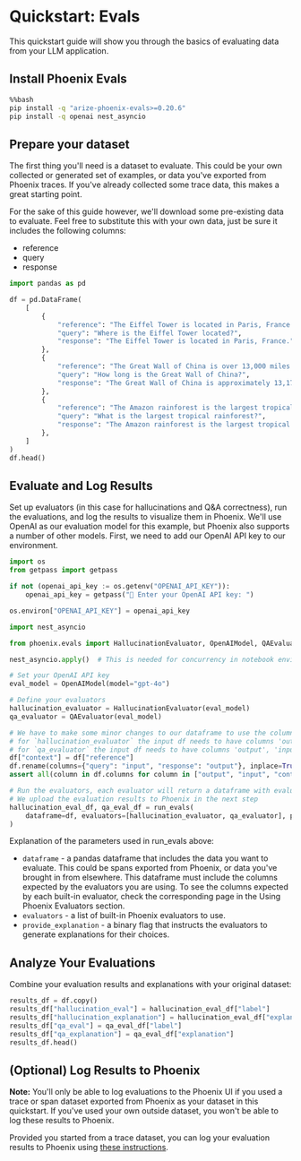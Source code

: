 # Quickstart: Evals

This quickstart guide will show you through the basics of evaluating data from your LLM application.

## Install Phoenix Evals

```bash
%%bash
pip install -q "arize-phoenix-evals>=0.20.6"
pip install -q openai nest_asyncio
```

## Prepare your dataset

The first thing you'll need is a dataset to evaluate. This could be your own collected or generated set of examples, or data you've exported from Phoenix traces. If you've already collected some trace data, this makes a great starting point.

For the sake of this guide however, we'll download some pre-existing data to evaluate. Feel free to substitute this with your own data, just be sure it includes the following columns:

* reference
* query
* response

```python
import pandas as pd

df = pd.DataFrame(
    [
        {
            "reference": "The Eiffel Tower is located in Paris, France. It was constructed in 1889 as the entrance arch to the 1889 World's Fair.",
            "query": "Where is the Eiffel Tower located?",
            "response": "The Eiffel Tower is located in Paris, France.",
        },
        {
            "reference": "The Great Wall of China is over 13,000 miles long. It was built over many centuries by various Chinese dynasties to protect against nomadic invasions.",
            "query": "How long is the Great Wall of China?",
            "response": "The Great Wall of China is approximately 13,171 miles (21,196 kilometers) long.",
        },
        {
            "reference": "The Amazon rainforest is the largest tropical rainforest in the world. It covers much of northwestern Brazil and extends into Colombia, Peru and other South American countries.",
            "query": "What is the largest tropical rainforest?",
            "response": "The Amazon rainforest is the largest tropical rainforest in the world. It is home to the largest number of plant and animal species in the world.",
        },
    ]
)
df.head()
```

## Evaluate and Log Results

Set up evaluators (in this case for hallucinations and Q\&A correctness), run the evaluations, and log the results to visualize them in Phoenix. We'll use OpenAI as our evaluation model for this example, but Phoenix also supports a number of other models. First, we need to add our OpenAI API key to our environment.

```python
import os
from getpass import getpass

if not (openai_api_key := os.getenv("OPENAI_API_KEY")):
    openai_api_key = getpass("🔑 Enter your OpenAI API key: ")

os.environ["OPENAI_API_KEY"] = openai_api_key
```

```python
import nest_asyncio

from phoenix.evals import HallucinationEvaluator, OpenAIModel, QAEvaluator, run_evals

nest_asyncio.apply()  # This is needed for concurrency in notebook environments

# Set your OpenAI API key
eval_model = OpenAIModel(model="gpt-4o")

# Define your evaluators
hallucination_evaluator = HallucinationEvaluator(eval_model)
qa_evaluator = QAEvaluator(eval_model)

# We have to make some minor changes to our dataframe to use the column names expected by our evaluators
# for `hallucination_evaluator` the input df needs to have columns 'output', 'input', 'context'
# for `qa_evaluator` the input df needs to have columns 'output', 'input', 'reference'
df["context"] = df["reference"]
df.rename(columns={"query": "input", "response": "output"}, inplace=True)
assert all(column in df.columns for column in ["output", "input", "context", "reference"])

# Run the evaluators, each evaluator will return a dataframe with evaluation results
# We upload the evaluation results to Phoenix in the next step
hallucination_eval_df, qa_eval_df = run_evals(
    dataframe=df, evaluators=[hallucination_evaluator, qa_evaluator], provide_explanation=True
)
```

Explanation of the parameters used in run\_evals above:

* `dataframe` - a pandas dataframe that includes the data you want to evaluate. This could be spans exported from Phoenix, or data you've brought in from elsewhere. This dataframe must include the columns expected by the evaluators you are using. To see the columns expected by each built-in evaluator, check the corresponding page in the Using Phoenix Evaluators section.
* `evaluators` - a list of built-in Phoenix evaluators to use.
* `provide_explanation` - a binary flag that instructs the evaluators to generate explanations for their choices.

## Analyze Your Evaluations

Combine your evaluation results and explanations with your original dataset:

```python
results_df = df.copy()
results_df["hallucination_eval"] = hallucination_eval_df["label"]
results_df["hallucination_explanation"] = hallucination_eval_df["explanation"]
results_df["qa_eval"] = qa_eval_df["label"]
results_df["qa_explanation"] = qa_eval_df["explanation"]
results_df.head()
```

## (Optional) Log Results to Phoenix

**Note:** You'll only be able to log evaluations to the Phoenix UI if you used a trace or span dataset exported from Phoenix as your dataset in this quickstart. If you've used your own outside dataset, you won't be able to log these results to Phoenix.

Provided you started from a trace dataset, you can log your evaluation results to Phoenix using [these instructions](https://arize.com/docs/phoenix/tracing/how-to-tracing/llm-evaluations).
